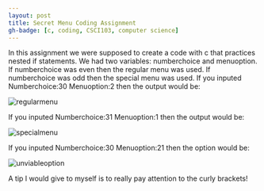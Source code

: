 ```yaml
---
layout: post
title: Secret Menu Coding Assignment 
gh-badge: [c, coding, CSCI103, computer science]
--- 
```


In this assignment we were supposed to create a code with c that practices nested if statements. We had two variables: numberchoice and menuoption. If numberchoice was even then the regular menu was used. If numberchoice was odd then the special menu was used. 
If you inputed 
Numberchoice:30
Menuoption:2
then the output would be:

![regularmenu](https://caprixrwy2.github.io/img/regularmenu2.jpg)

If you inputed 
Numberchoice:31 
Menuoption:1
then the output would be:

![specialmenu](https://caprixrwy2.github.io/img/specialmenu1.jpg) 

If you inputed
Numberchoice:30
Menuoption:21
then the option would be:

![unviableoption](https://caprixrwy2.github.io/img/unviableoption.jpg)

A tip I would give to myself is to really pay attention to the curly brackets!
